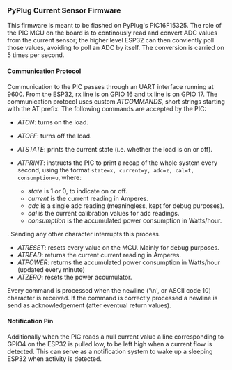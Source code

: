 ### PyPlug Current Sensor Firmware

This firmware is meant to be flashed on PyPlug's PIC16F15325. The role of the PIC MCU on the board is to continously read and convert ADC values from the current sensor; the higher level ESP32 can then conviently poll those values, avoiding to poll an ADC by itself.
The conversion is carried on 5 times per second.

#### Communication Protocol

Communication to the PIC passes through an UART interface running at 9600. From the ESP32, rx line is on GPIO 16 and tx line is on GPIO 17.
The communication protocol uses custom *ATCOMMANDS*, short strings starting with the AT prefix.
The following commands are accepted by the PIC:

- *ATON*: turns on the load.
- *ATOFF*: turns off the load.
- *ATSTATE*: prints the current state (i.e. whether the load is on or off).
- *ATPRINT*: instructs the PIC to print a recap of the whole system every second, using the format `state=x, current=y, adc=z, cal=t, consumption=u`, where:
    
    - *state* is 1 or 0, to indicate on or off.
    - *current* is the current reading in Amperes.
    - *adc* is a single adc reading (meaningless, kept for debug purposes).
    - *cal* is the current calibration values for adc readings.
    - *consumption* is the accumulated power consumption in Watts/hour.

. Sending any other character interrupts this process.
- *ATRESET*: resets every value on the MCU. Mainly for debug purposes.
- *ATREAD*: returns the current current reading in Amperes.
- *ATPOWER*: returns the accumulated power consumption in Watts/hour (updated every minute)
- *ATZERO*: resets the power accumulator.

Every command is processed when the newline ('\n', or ASCII code 10) character is received. If the command is correctly processed a newline is send as acknowledgement (after eventual return values).

#### Notification Pin

Additionally when the PIC reads a null current value a line corresponding to GPIO4 on the ESP32 is pulled low, to be left high when a current flow is detected. This can serve as a notification system to wake up a sleeping ESP32 when activity is detected.


